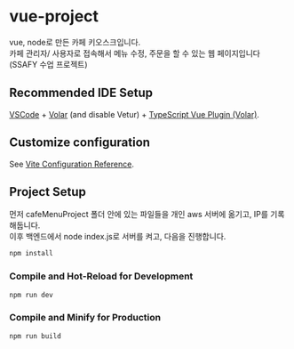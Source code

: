 # vue-project

	
vue, node로 만든 카페 키오스크입니다. <br>
카페 관리자/ 사용자로 접속해서 메뉴 수정, 주문을 할 수 있는 웹 페이지입니다 (SSAFY 수업 프로젝트)

## Recommended IDE Setup

[VSCode](https://code.visualstudio.com/) + [Volar](https://marketplace.visualstudio.com/items?itemName=Vue.volar) (and disable Vetur) + [TypeScript Vue Plugin (Volar)](https://marketplace.visualstudio.com/items?itemName=Vue.vscode-typescript-vue-plugin).

## Customize configuration

See [Vite Configuration Reference](https://vitejs.dev/config/).

## Project Setup

먼저 cafeMenuProject 폴더 안에 있는 파일들을 개인 aws 서버에 옮기고, IP를 기록해둡니다. <br>
이후 백엔드에서 node index.js로 서버를 켜고, 다음을 진행합니다.


```sh
npm install
```

### Compile and Hot-Reload for Development

```sh
npm run dev
```

### Compile and Minify for Production

```sh
npm run build
```
